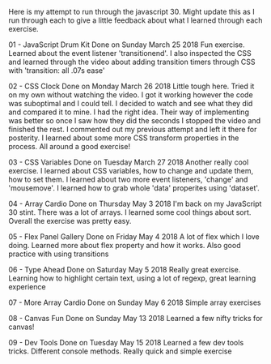 Here is my attempt to run through the javascript 30. Might update this as I run through each to give a little feedback about what I learned through each exercise.

01 - JavaScript Drum Kit
Done on Sunday March 25 2018
Fun exercise. Learned about the event listener 'transitionend'.
I also inspected the CSS and learned through the video about adding
transition timers through CSS with 'transition: all .07s ease'

02 - CSS Clock
Done on Monday March 26 2018
Little tough here. Tried it on my own without watching the video. I got it working however the code was suboptimal and I could tell.
I decided to watch and see what they did and compared it to mine.
I had the right idea. Their way of implementing was better so once I saw how they did the seconds I stopped the video and finished the rest. I commented out my previous attempt and left it there for posterity. I learned about some more CSS transform properties in the process. All around a good exercise!

03 - CSS Variables
Done on Tuesday March 27 2018
Another really cool exercise. I learned about CSS variables, how to change and update them, how to set them. I learned about two more event listeners, 'change' and 'mousemove'. I learned how to grab whole 'data' properites using 'dataset'.

04 - Array Cardio
Done on Thursday May 3 2018
I'm back on my JavaScript 30 stint. There was a lot of arrays. I learned some cool things about sort. Overall the exercise was pretty easy.

05 - Flex Panel Gallery
Done on Friday May 4 2018
A lot of flex which I love doing. Learned more about flex property and how it works. Also good practice with using transitions

06 - Type Ahead
Done on Saturday May 5 2018
Really great exercise. Learning how to highlight certain text, using a lot of regexp, great learning experience

07 - More Array Cardio
Done on Sunday May 6 2018
Simple array exercises

08 - Canvas Fun
Done on Sunday May 13 2018
Learned a few nifty tricks for canvas!

09 - Dev Tools
Done on Tuesday May 15 2018
Learned a few dev tools tricks. Different console methods. Really quick and simple exercise
